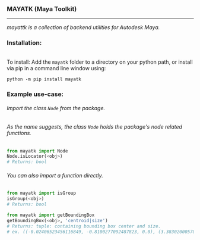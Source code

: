 ### MAYATK (Maya Toolkit)

---
<!-- short_description_start -->
*mayattk is a collection of backend utilities for Autodesk Maya.*
<!-- short_description_end -->

### Installation:

###### 

To install:
Add the `mayatk` folder to a directory on your python path, or
install via pip in a command line window using:
```
python -m pip install mayatk
```

### Example use-case:
###### Import the class `Node` from the package.
###### As the name suggests, the class `Node` holds the package's node related functions.
```python
from mayatk import Node
Node.isLocator(<obj>)
# Returns: bool
```
###### You can also import a function directly.
```python
from mayatk import isGroup
isGroup(<obj>)
# Returns: bool
```

```python
from mayatk import getBoundingBox
getBoundingBox(<obj>, 'centroid|size') 
# Returns: tuple: containing bounding box center and size.
# ex. ((-0.02406523456116849, -0.8100277092487823, 0.0), (3.3830200057098523, 4.0155477063595555, 3.40770764056194))
```
